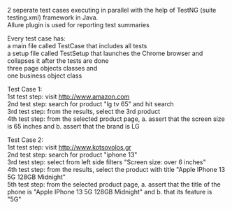2 seperate test cases executing in parallel with the help of TestNG (suite testing.xml) framework in Java.  
Allure plugin is used for reporting test summaries  

Every test case has:  
a main file called TestCase that includes all tests  
a setup file called TestSetup that launches the Chrome browser and collapses it after the tests are done  
three page objects classes and  
one business object class  
  
Test Case 1:  
   1st test step: visit http://www.amazon.com  
   2nd test step: search for product "lg tv 65" and hit search  
   3rd test step: from the results, select the 3rd product  
   4th test step: from the selected product page, a. assert that the screen size is 65 inches and b. assert that the brand is LG  
  
Test Case 2:  
  1st test step: visit http://www.kotsovolos.gr  
  2nd test step: search for product "iphone 13"  
  3rd test step: select from left side filters "Screen size: over 6 inches"  
  4th test step: from the results, select the product with title "Apple IPhone 13 5G 128GB Midnight"  
  5th test step: from the selected product page, a. assert that the title of the phone is "Apple IPhone 13 5G 128GB Midnight" and b. that its feature is "5G"
